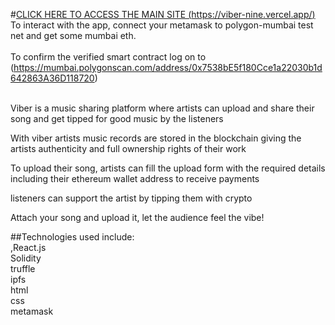 #[CLICK HERE TO ACCESS THE MAIN SITE (https://viber-nine.vercel.app/)](https://viber-nine.vercel.app/)
</br>To interact with the app, connect your metamask to polygon-mumbai test net and get some mumbai eth.</br></br>
To confirm the verified smart contract log on to (https://mumbai.polygonscan.com/address/0x7538bE5f180Cce1a22030b1d642863A36D118720)</br>

</br>Viber is a music sharing platform where artists can upload and share their song and get tipped for good music by the listeners

With viber artists music records are stored in the blockchain giving the artists authenticity and full ownership rights of their work

To upload their song, artists can fill the upload form with the required details including their ethereum wallet address to receive payments

listeners can support the artist by tipping them with crypto

Attach your song and upload it, let the audience feel the vibe!

##Technologies used include:</br>,React.js
</br>Solidity
</br>truffle
</br>ipfs
</br>html
</br>css
</br>metamask

